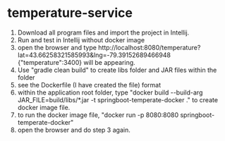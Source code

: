 # temperature-service

1. Download all program files and import the project in Intellij.
2. Run and test in Intellij without docker image
3. open the browser and type http://localhost:8080/temperature?lat=43.66258321585993&lng=-79.39152689466948
{"temperature":3400} will be appearing.
4. Use "gradle clean build" to create libs folder and JAR files within the folder
5. see the Dockerfile (I have created the file) format
6. within the application root folder, type "docker build --build-arg JAR_FILE=build/libs/*.jar -t springboot-temperate-docker ." to create docker image file.
7. to run the docker image file, "docker run -p 8080:8080 springboot-temperate-docker"
8. open the browser and do step 3 again.


